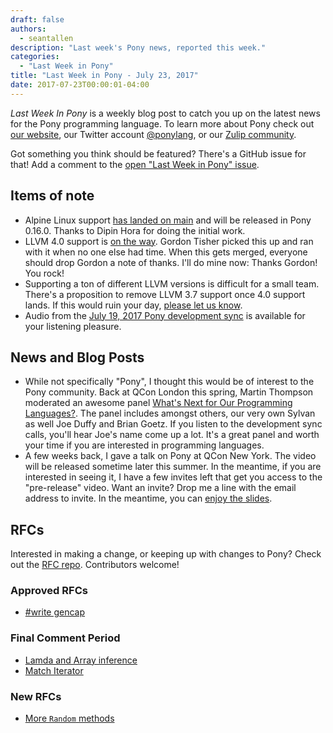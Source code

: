 ```yaml
---
draft: false
authors:
  - seantallen
description: "Last week's Pony news, reported this week."
categories:
  - "Last Week in Pony"
title: "Last Week in Pony - July 23, 2017"
date: 2017-07-23T00:00:01-04:00
---
```

_Last Week In Pony_ is a weekly blog post to catch you up on the latest news for the Pony programming language. To learn more about Pony check out [our website](https://ponylang.io), our Twitter account [@ponylang](https://twitter.com/ponylang), or our [Zulip community](https://ponylang.zulipchat.com).

Got something you think should be featured? There's a GitHub issue for that! Add a comment to the [open "Last Week in Pony" issue](https://github.com/ponylang/ponylang.github.io/issues?q=is%3Aissue+is%3Aopen+label%3Alast-week-in-pony).
<!-- more -->

## Items of note

- Alpine Linux support [has landed on main](https://github.com/ponylang/ponyc/pull/1844) and will be released in Pony 0.16.0. Thanks to Dipin Hora for doing the initial work.
- LLVM 4.0 support is [on the way](https://github.com/ponylang/ponyc/pull/2061). Gordon Tisher picked this up and ran with it when no one else had time. When this gets merged, everyone should drop Gordon a note of thanks. I'll do mine now: Thanks Gordon! You rock!
- Supporting a ton of different LLVM versions is difficult for a small team. There's a proposition to remove LLVM 3.7 support once 4.0 support lands. If this would ruin your day, [please let us know](https://github.com/ponylang/ponyc/issues/2063).
- Audio from the [July 19, 2017 Pony development sync](https://sync-recordings.ponylang.io/r/2017_07_19.m4a) is available for your listening pleasure.

## News and Blog Posts

- While not specifically "Pony", I thought this would be of interest to the Pony community. Back at QCon London this spring, Martin Thompson moderated an awesome panel [What's Next for Our Programming Languages?](https://www.infoq.com/presentations/panel-languages-future?utm_source=twitter&utm_medium=link&utm_campaign=calendar). The panel includes amongst others, our very own Sylvan as well Joe Duffy and Brian Goetz. If you listen to the development sync calls, you'll hear Joe's name come up a lot. It's a great panel and worth your time if you are interested in programming languages.
- A few weeks back, I gave a talk on Pony at QCon New York. The video will be released sometime later this summer. In the meantime, if you are interested in seeing it, I have a few invites left that get you access to the "pre-release" video. Want an invite? Drop me a line with the email address to invite. In the meantime, you can [enjoy the slides](https://speakerdeck.com/seantallen/pony-how-i-learned-to-stop-worrying-and-embrace-an-unproven-technology).

## RFCs

Interested in making a change, or keeping up with changes to Pony? Check out the [RFC repo](https://github.com/ponylang/rfcs). Contributors welcome!

### Approved RFCs

- [#write gencap](https://github.com/ponylang/rfcs/blob/main/text/0043-gencap-write.md)

### Final Comment Period

- [Lamda and Array inference](https://github.com/ponylang/rfcs/pull/96)
- [Match Iterator](https://github.com/ponylang/rfcs/pull/95)

### New RFCs

- [More `Random` methods](https://github.com/ponylang/rfcs/pull/97)
